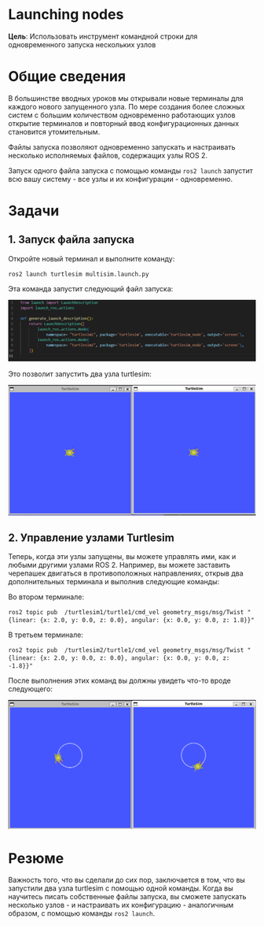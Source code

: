 # Launching nodes

**Цель**: Использовать инструмент командной строки для одновременного запуска нескольких узлов

# Общие сведения

В большинстве вводных уроков мы открывали новые терминалы для каждого нового запущенного узла. По мере создания более сложных систем с большим количеством одновременно работающих узлов открытие терминалов и повторный ввод конфигурационных данных становится утомительным.

Файлы запуска позволяют одновременно запускать и настраивать несколько исполняемых файлов, содержащих узлы ROS 2.

Запуск одного файла запуска с помощью команды `ros2 launch` запустит всю вашу систему - все узлы и их конфигурации - одновременно.

# Задачи

## 1. Запуск файла запуска

Откройте новый терминал и выполните команду:

```shell
ros2 launch turtlesim multisim.launch.py
```

Эта команда запустит следующий файл запуска:

![1732442454654](image/Launchingnodes/1732442454654.png)

Это позволит запустить два узла turtlesim:

![1732442535207](image/Launchingnodes/1732442535207.png)

## 2. Управление узлами Turtlesim

Теперь, когда эти узлы запущены, вы можете управлять ими, как и любыми другими узлами ROS 2. Например, вы можете заставить черепашек двигаться в противоположных направлениях, открыв два дополнительных терминала и выполнив следующие команды:

Во втором терминале:

```shell
ros2 topic pub  /turtlesim1/turtle1/cmd_vel geometry_msgs/msg/Twist "{linear: {x: 2.0, y: 0.0, z: 0.0}, angular: {x: 0.0, y: 0.0, z: 1.8}}"
```

В третьем терминале:

```shell
ros2 topic pub  /turtlesim2/turtle1/cmd_vel geometry_msgs/msg/Twist "{linear: {x: 2.0, y: 0.0, z: 0.0}, angular: {x: 0.0, y: 0.0, z: -1.8}}"
```

После выполнения этих команд вы должны увидеть что-то вроде следующего:

![1732442700790](image/Launchingnodes/1732442700790.png)

# Резюме

Важность того, что вы сделали до сих пор, заключается в том, что вы запустили два узла turtlesim с помощью одной команды. Когда вы научитесь писать собственные файлы запуска, вы сможете запускать несколько узлов - и настраивать их конфигурацию - аналогичным образом, с помощью команды `ros2 launch`.
